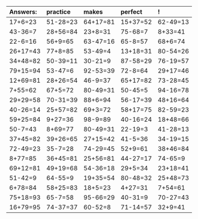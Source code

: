 | Answers: | practice | makes | perfect | ! |
| :--- | :--- | :--- | :--- | :--- |
| 17+6=23 | 51-28=23 | 64+17=81 | 15+37=52 | 62-49=13 | 
| 43-36=7 | 28+56=84 | 23+8=31 | 75-68=7 | 8+33=41 | 
| 22-6=16 | 56+9=65 | 63-47=16 | 65-8=57 | 68+6=74 | 
| 26+17=43 | 77+8=85 | 53-49=4 | 13+18=31 | 80-54=26 | 
| 34+48=82 | 50-39=11 | 30-21=9 | 87-58=29 | 76-19=57 | 
| 79+15=94 | 53-47=6 | 92-53=39 | 72-8=64 | 29+17=46 | 
| 12+69=81 | 28+26=54 | 46-9=37 | 65+17=82 | 73-28=45 | 
| 7+55=62 | 67+5=72 | 80-49=31 | 50-45=5 | 94-16=78 | 
| 29+29=58 | 70-31=39 | 88+6=94 | 56-17=39 | 48+16=64 | 
| 40-26=14 | 25+57=82 | 69+3=72 | 58+17=75 | 82-59=23 | 
| 59+25=84 | 9+27=36 | 98-9=89 | 40-16=24 | 18+48=66 | 
| 50-7=43 | 8+69=77 | 80-49=31 | 22-19=3 | 41-28=13 | 
| 37+45=82 | 39+26=65 | 27+15=42 | 41-5=36 | 34-19=15 | 
| 72-49=23 | 35-7=28 | 74-29=45 | 52+9=61 | 38+46=84 | 
| 8+77=85 | 36+45=81 | 25+56=81 | 44-27=17 | 74-65=9 | 
| 69+12=81 | 49+19=68 | 54-36=18 | 29+5=34 | 23+18=41 | 
| 51-42=9 | 64-55=9 | 19+35=54 | 80-48=32 | 25+48=73 | 
| 6+78=84 | 58+25=83 | 18+5=23 | 4+27=31 | 7+54=61 | 
| 75+18=93 | 65-7=58 | 95-66=29 | 40-31=9 | 70-27=43 | 
| 16+79=95 | 74-37=37 | 60-52=8 | 71-14=57 | 32+9=41 | 
